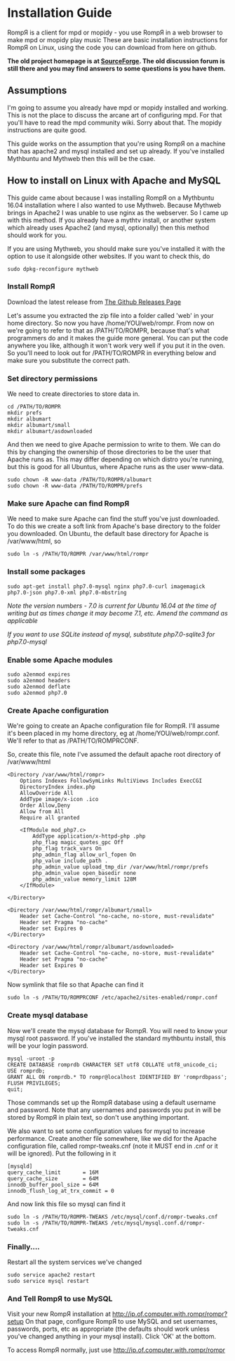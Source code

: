 # Installation Guide

RompЯ is a client for mpd or mopidy - you use RompЯ in a web browser to make mpd or mopidy play music
These are basic installation instructions for RompЯ on Linux, using the code you can download from here on github.

**The old project homepage is at [SourceForge](https://sourceforge.net/projects/rompr/). The old discussion forum is still there and you may find answers to some questions is you have them.**

## Assumptions

I'm going to assume you already have mpd or mopidy installed and working. This is not the place to discuss the arcane art of configuring mpd. For that you'll have to read the mpd community wiki. Sorry about that. The mopidy instructions are quite good.

This guide works on the assumption that you're using RompЯ on a machine that has apache2 and mysql installed and set up already. If you've installed Mythbuntu and Mythweb then this will be the csae.

## How to install on Linux with Apache and MySQL

This guide came about because I was installing RompЯ on a Mythbuntu 16.04 installation where I also wanted to use Mythweb. Because Mythweb brings in Apache2 I was unable to use nginx as the webserver. So I came up with this method. If you already have a mythtv install, or another system which already uses Apache2 (and mysql, optionally) then this method should work for you.

If you are using Mythweb, you should make sure you've installed it with the option to use it alongside other websites. If you want to check this, do

    sudo dpkg-reconfigure mythweb

### Install RompЯ

Download the latest release from [The Github Releases Page](https://github.com/fatg3erman/RompR/releases)

Let's assume you extracted the zip file into a folder called 'web' in your home directory. So now you have /home/YOU/web/rompr. From now on we're going to refer to that as /PATH/TO/ROMPR, because that's what programmers do and it makes the guide more general. You can put the code anywhere you like, although it won't work very well if you put it in the oven. So you'll need to look out for /PATH/TO/ROMPR in everything below and make sure you substitute the correct path.

### Set directory permissions

We need to create directories to store data in.

    cd /PATH/TO/ROMPR
    mkdir prefs
    mkdir albumart
    mkdir albumart/small
    mkdir albumart/asdownloaded


And then we need to give Apache permission to write to them. We can do this by changing the ownership of those directories to be the user that Apache runs as. This may differ depending on which distro you're running, but this is good for all Ubuntus, where Apache runs as the user www-data.

    sudo chown -R www-data /PATH/TO/ROMPR/albumart
    sudo chown -R www-data /PATH/TO/ROMPR/prefs


### Make sure Apache can find RompЯ

We need to make sure Apache can find the stuff you've just downloaded. To do this we create a soft link from Apache's base directory to the folder you downloaded. On Ubuntu, the default base directory for Apache is /var/www/html, so

    sudo ln -s /PATH/TO/ROMPR /var/www/html/rompr


### Install some packages

`sudo apt-get install php7.0-mysql nginx php7.0-curl imagemagick php7.0-json php7.0-xml php7.0-mbstring`

_Note the version numbers - 7.0 is current for Ubuntu 16.04 at the time of  writing but as times change it may become 7.1, etc. Amend the command as applicable_

_If you want to use SQLite instead of mysql, substitute php7.0-sqlite3 for php7.0-mysql_


### Enable some Apache modules

    sudo a2enmod expires
    sudo a2enmod headers
    sudo a2enmod deflate
    sudo a2enmod php7.0


### Create Apache configuration

We're going to create an Apache configuration file for RompЯ. I'll assume it's been placed in my home directory, eg at /home/YOU/web/rompr.conf. We'll refer to that as /PATH/TO/ROMPRCONF.

So, create this file, note I've assumed the default apache root directory of /var/www/html

    <Directory /var/www/html/rompr>
        Options Indexes FollowSymLinks MultiViews Includes ExecCGI
        DirectoryIndex index.php
        AllowOverride All
        AddType image/x-icon .ico
        Order Allow,Deny
        Allow from All
        Require all granted

        <IfModule mod_php7.c>
            AddType application/x-httpd-php .php
            php_flag magic_quotes_gpc Off
            php_flag track_vars On
            php_admin_flag allow_url_fopen On
            php_value include_path .
            php_admin_value upload_tmp_dir /var/www/html/rompr/prefs
            php_admin_value open_basedir none
            php_admin_value memory_limit 128M
        </IfModule>

    </Directory>

    <Directory /var/www/html/rompr/albumart/small>
        Header set Cache-Control "no-cache, no-store, must-revalidate"
        Header set Pragma "no-cache"
        Header set Expires 0
    </Directory>

    <Directory /var/www/html/rompr/albumart/asdownloaded>
        Header set Cache-Control "no-cache, no-store, must-revalidate"
        Header set Pragma "no-cache"
        Header set Expires 0
    </Directory>

Now symlink that file so that Apache can find it

    sudo ln -s /PATH/TO/ROMPRCONF /etc/apache2/sites-enabled/rompr.conf

### Create mysql database

Now we'll create the mysql database for RompЯ. You will need to know your mysql root password. If you've installed the standard mythbuntu install, this will be your login password.

    mysql -uroot -p
    CREATE DATABASE romprdb CHARACTER SET utf8 COLLATE utf8_unicode_ci;
    USE romprdb;
    GRANT ALL ON romprdb.* TO rompr@localhost IDENTIFIED BY 'romprdbpass';
    FLUSH PRIVILEGES;
    quit;

Those commands set up the RompЯ database using a default username and password. Note that any usernames and passwords you put in will be stored by RompЯ in plain text, so don't use anything important.

We also want to set some configuration values for mysql to increase performance. Create another file somewhere, like we did for the Apache configuration file, called rompr-tweaks.cnf (note it MUST end in .cnf or it will be ignored). Put the following in it

    [mysqld]  
    query_cache_limit       = 16M
    query_cache_size        = 64M
    innodb_buffer_pool_size = 64M
    innodb_flush_log_at_trx_commit = 0

And now link this file so mysql can find it

    sudo ln -s /PATH/TO/ROMPR-TWEAKS /etc/mysql/conf.d/rompr-tweaks.cnf
    sudo ln -s /PATH/TO/ROMPR-TWEAKS /etc/mysql/mysql.conf.d/rompr-tweaks.cnf

### Finally....

Restart all the system services we've changed

    sudo service apache2 restart
    sudo service mysql restart

### And Tell RompЯ to use MySQL

Visit your new RompЯ installation at http://ip.of.computer.with.rompr/rompr?setup
On that page, configure RompЯ to use MySQL and set usernames, passwords, ports, etc as appropriate (the defaults should work unless you've changed anything in your mysql install). Click 'OK' at the bottom.

To access RompЯ normally, just use http://ip.of.computer.with.rompr/rompr
